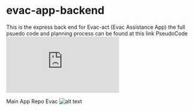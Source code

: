 # evac-app-backend
This is the express back end for Evac-act (Evac Assistance App)
the full psuedo code and planning process can be found at this link
PseudoCode
![alt text](https://github.com/rybaier/evac-assistance-app/blob/main/pseudocode.md)

Main App Repo Evac 
![alt text](https://github.com/rybaier/evac-assistance-app)


